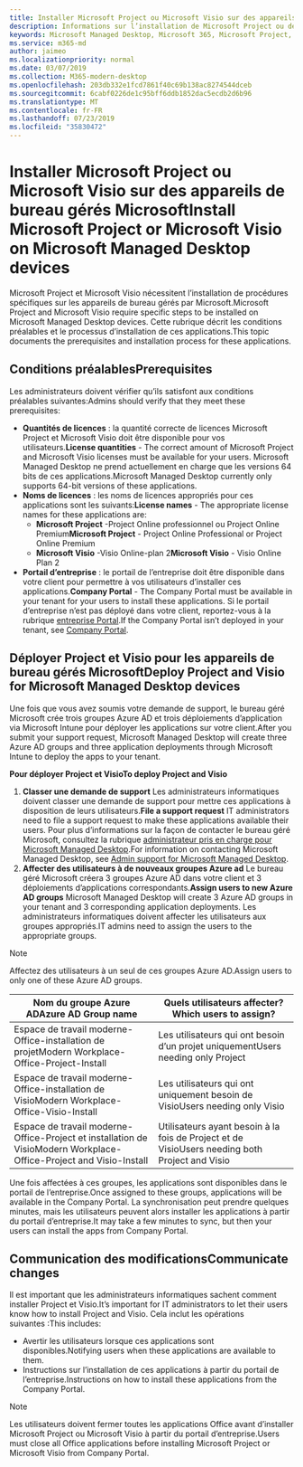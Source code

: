 ```yaml
---
title: Installer Microsoft Project ou Microsoft Visio sur des appareils de bureau gérés Microsoft
description: Informations sur l’installation de Microsoft Project ou de Microsoft Visio sur des appareils de bureau gérés Microsoft
keywords: Microsoft Managed Desktop, Microsoft 365, Microsoft Project, Microsoft Visio
ms.service: m365-md
author: jaimeo
ms.localizationpriority: normal
ms.date: 03/07/2019
ms.collection: M365-modern-desktop
ms.openlocfilehash: 203db332e1fcd7861f40c69b138ac8274544dceb
ms.sourcegitcommit: 6cabf0226de1c95bff6ddb1852dac5ecdb2d6b96
ms.translationtype: MT
ms.contentlocale: fr-FR
ms.lasthandoff: 07/23/2019
ms.locfileid: "35830472"
---
```

# <a name="install-microsoft-project-or-microsoft-visio-on-microsoft-managed-desktop-devices"></a><span data-ttu-id="2c0c9-104">Installer Microsoft Project ou Microsoft Visio sur des appareils de bureau gérés Microsoft</span><span class="sxs-lookup"><span data-stu-id="2c0c9-104">Install Microsoft Project or Microsoft Visio on Microsoft Managed Desktop devices</span></span>

<span data-ttu-id="2c0c9-105">Microsoft Project et Microsoft Visio nécessitent l’installation de procédures spécifiques sur les appareils de bureau gérés par Microsoft.</span><span class="sxs-lookup"><span data-stu-id="2c0c9-105">Microsoft Project and Microsoft Visio require specific steps to be installed on Microsoft Managed Desktop devices.</span></span> <span data-ttu-id="2c0c9-106">Cette rubrique décrit les conditions préalables et le processus d’installation de ces applications.</span><span class="sxs-lookup"><span data-stu-id="2c0c9-106">This topic documents the prerequisites and installation process for these applications.</span></span>

## <a name="prerequisites"></a><span data-ttu-id="2c0c9-107">Conditions préalables</span><span class="sxs-lookup"><span data-stu-id="2c0c9-107">Prerequisites</span></span>

<span data-ttu-id="2c0c9-108">Les administrateurs doivent vérifier qu’ils satisfont aux conditions préalables suivantes:</span><span class="sxs-lookup"><span data-stu-id="2c0c9-108">Admins should verify that they meet these prerequisites:</span></span>
- <span data-ttu-id="2c0c9-109">**Quantités de licences** : la quantité correcte de licences Microsoft Project et Microsoft Visio doit être disponible pour vos utilisateurs.</span><span class="sxs-lookup"><span data-stu-id="2c0c9-109">**License quantities** - The correct amount of Microsoft Project and Microsoft Visio licenses must be available for your users.</span></span> <span data-ttu-id="2c0c9-110">Microsoft Managed Desktop ne prend actuellement en charge que les versions 64 bits de ces applications.</span><span class="sxs-lookup"><span data-stu-id="2c0c9-110">Microsoft Managed Desktop currently only supports 64-bit versions of these applications.</span></span> 
- <span data-ttu-id="2c0c9-111">**Noms de licences** : les noms de licences appropriés pour ces applications sont les suivants:</span><span class="sxs-lookup"><span data-stu-id="2c0c9-111">**License names** - The appropriate license names for these applications are:</span></span>
    - <span data-ttu-id="2c0c9-112">**Microsoft Project** -Project Online professionnel ou Project Online Premium</span><span class="sxs-lookup"><span data-stu-id="2c0c9-112">**Microsoft Project** - Project Online Professional or Project Online Premium</span></span>
    - <span data-ttu-id="2c0c9-113">**Microsoft Visio** -Visio Online-plan 2</span><span class="sxs-lookup"><span data-stu-id="2c0c9-113">**Microsoft Visio** - Visio Online Plan 2</span></span>
- <span data-ttu-id="2c0c9-114">**Portail d’entreprise** : le portail de l’entreprise doit être disponible dans votre client pour permettre à vos utilisateurs d’installer ces applications.</span><span class="sxs-lookup"><span data-stu-id="2c0c9-114">**Company Portal** -  The Company Portal must be available in your tenant for your users to install these applications.</span></span> <span data-ttu-id="2c0c9-115">Si le portail d’entreprise n’est pas déployé dans votre client, reportez-vous à la rubrique [entreprise Portal](company-portal.md).</span><span class="sxs-lookup"><span data-stu-id="2c0c9-115">If the Company Portal isn’t deployed in your tenant, see [Company Portal](company-portal.md).</span></span>

## <a name="deploy-project-and-visio-for-microsoft-managed-desktop-devices"></a><span data-ttu-id="2c0c9-116">Déployer Project et Visio pour les appareils de bureau gérés Microsoft</span><span class="sxs-lookup"><span data-stu-id="2c0c9-116">Deploy Project and Visio for Microsoft Managed Desktop devices</span></span>
<span data-ttu-id="2c0c9-117">Une fois que vous avez soumis votre demande de support, le bureau géré Microsoft crée trois groupes Azure AD et trois déploiements d’application via Microsoft Intune pour déployer les applications sur votre client.</span><span class="sxs-lookup"><span data-stu-id="2c0c9-117">After you submit your support request, Microsoft Managed Desktop will create three Azure AD groups and three application deployments through Microsoft Intune to deploy the apps to your tenant.</span></span>  

<span data-ttu-id="2c0c9-118">**Pour déployer Project et Visio**</span><span class="sxs-lookup"><span data-stu-id="2c0c9-118">**To deploy Project and Visio**</span></span>
1. <span data-ttu-id="2c0c9-119">**Classer une demande de support** Les administrateurs informatiques doivent classer une demande de support pour mettre ces applications à disposition de leurs utilisateurs.</span><span class="sxs-lookup"><span data-stu-id="2c0c9-119">**File a support request** IT administrators need to file a support request to make these applications available their users.</span></span> <span data-ttu-id="2c0c9-120">Pour plus d’informations sur la façon de contacter le bureau géré Microsoft, consultez la rubrique [administrateur pris en charge pour Microsoft Managed Desktop](../working-with-managed-desktop/admin-support.md).</span><span class="sxs-lookup"><span data-stu-id="2c0c9-120">For information on contacting Microsoft Managed Desktop, see [Admin support for Microsoft Managed Desktop](../working-with-managed-desktop/admin-support.md).</span></span>
2. <span data-ttu-id="2c0c9-121">**Affecter des utilisateurs à de nouveaux groupes Azure ad** Le bureau géré Microsoft créera 3 groupes Azure AD dans votre client et 3 déploiements d’applications correspondants.</span><span class="sxs-lookup"><span data-stu-id="2c0c9-121">**Assign users to new Azure AD groups** Microsoft Managed Desktop will create 3 Azure AD groups in your tenant and 3 corresponding application deployments.</span></span> <span data-ttu-id="2c0c9-122">Les administrateurs informatiques doivent affecter les utilisateurs aux groupes appropriés.</span><span class="sxs-lookup"><span data-stu-id="2c0c9-122">IT admins need to assign the users to the appropriate groups.</span></span>

>[!NOTE]
><span data-ttu-id="2c0c9-123">Affectez des utilisateurs à un seul de ces groupes Azure AD.</span><span class="sxs-lookup"><span data-stu-id="2c0c9-123">Assign users to only one of these Azure AD groups.</span></span> 

<span data-ttu-id="2c0c9-124">Nom du groupe Azure AD</span><span class="sxs-lookup"><span data-stu-id="2c0c9-124">Azure AD Group name</span></span> | <span data-ttu-id="2c0c9-125">Quels utilisateurs affecter?</span><span class="sxs-lookup"><span data-stu-id="2c0c9-125">Which users to assign?</span></span>   
 --- | ---
<span data-ttu-id="2c0c9-126">Espace de travail moderne-Office-installation de projet</span><span class="sxs-lookup"><span data-stu-id="2c0c9-126">Modern Workplace-Office-Project-Install</span></span> | <span data-ttu-id="2c0c9-127">Les utilisateurs qui ont besoin d’un projet uniquement</span><span class="sxs-lookup"><span data-stu-id="2c0c9-127">Users needing only Project</span></span>
<span data-ttu-id="2c0c9-128">Espace de travail moderne-Office-installation de Visio</span><span class="sxs-lookup"><span data-stu-id="2c0c9-128">Modern Workplace-Office-Visio-Install</span></span> | <span data-ttu-id="2c0c9-129">Les utilisateurs qui ont uniquement besoin de Visio</span><span class="sxs-lookup"><span data-stu-id="2c0c9-129">Users needing only Visio</span></span>
<span data-ttu-id="2c0c9-130">Espace de travail moderne-Office-Project et installation de Visio</span><span class="sxs-lookup"><span data-stu-id="2c0c9-130">Modern Workplace-Office-Project and Visio-Install</span></span> | <span data-ttu-id="2c0c9-131">Utilisateurs ayant besoin à la fois de Project et de Visio</span><span class="sxs-lookup"><span data-stu-id="2c0c9-131">Users needing both Project and Visio</span></span>

<span data-ttu-id="2c0c9-132">Une fois affectées à ces groupes, les applications sont disponibles dans le portail de l’entreprise.</span><span class="sxs-lookup"><span data-stu-id="2c0c9-132">Once assigned to these groups, applications will be available in the Company Portal.</span></span> <span data-ttu-id="2c0c9-133">La synchronisation peut prendre quelques minutes, mais les utilisateurs peuvent alors installer les applications à partir du portail d’entreprise.</span><span class="sxs-lookup"><span data-stu-id="2c0c9-133">It may take a few minutes to sync, but then your users can install the apps from Company Portal.</span></span> 

## <a name="communicate-changes"></a><span data-ttu-id="2c0c9-134">Communication des modifications</span><span class="sxs-lookup"><span data-stu-id="2c0c9-134">Communicate changes</span></span>
<span data-ttu-id="2c0c9-135">Il est important que les administrateurs informatiques sachent comment installer Project et Visio.</span><span class="sxs-lookup"><span data-stu-id="2c0c9-135">It’s important for IT administrators to let their users know how to install Project and Visio.</span></span> <span data-ttu-id="2c0c9-136">Cela inclut les opérations suivantes :</span><span class="sxs-lookup"><span data-stu-id="2c0c9-136">This includes:</span></span> 
- <span data-ttu-id="2c0c9-137">Avertir les utilisateurs lorsque ces applications sont disponibles.</span><span class="sxs-lookup"><span data-stu-id="2c0c9-137">Notifying users when these applications are available to them.</span></span> 
- <span data-ttu-id="2c0c9-138">Instructions sur l’installation de ces applications à partir du portail de l’entreprise.</span><span class="sxs-lookup"><span data-stu-id="2c0c9-138">Instructions on how to install these applications from the Company Portal.</span></span>

>[!NOTE]
><span data-ttu-id="2c0c9-139">Les utilisateurs doivent fermer toutes les applications Office avant d’installer Microsoft Project ou Microsoft Visio à partir du portail d’entreprise.</span><span class="sxs-lookup"><span data-stu-id="2c0c9-139">Users must close all Office applications before installing Microsoft Project or Microsoft Visio from Company Portal.</span></span> 
